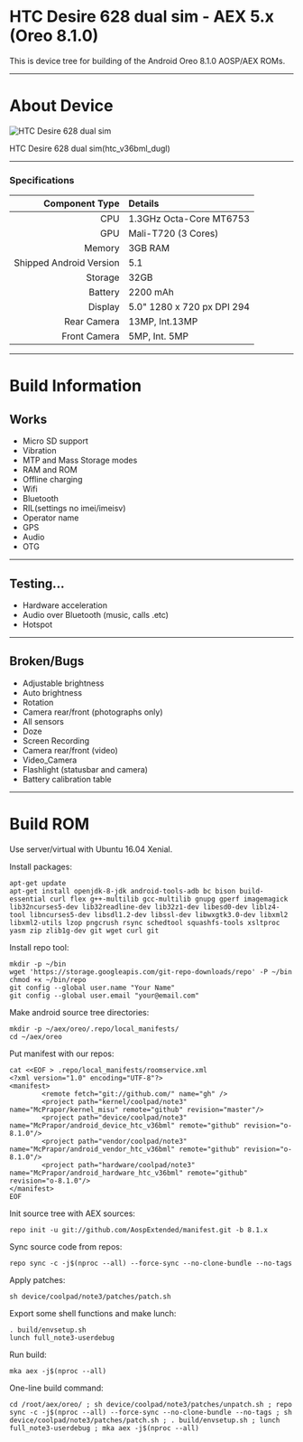 # HTC Desire 628 dual sim - AEX 5.x (Oreo 8.1.0)

This is device tree for building of the Android Oreo 8.1.0 AOSP/AEX ROMs.

---

# About Device

![HTC Desire 628 dual sim](https://www.htc.com/managed-assets/shared/desktop/smartphones/htc-desire-628-dual-sim/pdp/Desire-628-DS-PDP-Desktop-Buy-Now.png "HTC Desire 628 dual sim")

HTC Desire 628 dual sim(htc_v36bml_dugl)

---

### Specifications

Component Type | Details
-------:|:-------------------------
CPU     | 1.3GHz Octa-Core MT6753
GPU     | Mali-T720 (3 Cores)
Memory  | 3GB RAM
Shipped Android Version | 5.1
Storage | 32GB
Battery | 2200 mAh
Display | 5.0" 1280 x 720 px DPI 294
Rear Camera | 13MP, Int.13MP
Front Camera | 5MP, Int. 5MP

---

# Build Information

## Works
 * Micro SD support
 * Vibration
 * MTP and Mass Storage modes
 * RAM and ROM
 * Offline charging 
 * Wifi
 * Bluetooth
 * RIL(settings no imei/imeisv)
 * Operator name
 * GPS
 * Audio
 * OTG

-------------
## Testing...
 * Hardware acceleration
 * Audio over Bluetooth (music, calls .etc)
 * Hotspot

-------------
## Broken/Bugs

 * Adjustable brightness
 * Auto brightness
 * Rotation
 * Camera rear/front (photographs only)
 * All sensors
 * Doze
 * Screen Recording
 * Camera rear/front (video)
 * Video_Camera
 * Flashlight (statusbar and camera)
 * Battery calibration table

-------------

# Build ROM
Use server/virtual with Ubuntu 16.04 Xenial.

Install packages:
```
apt-get update
apt-get install openjdk-8-jdk android-tools-adb bc bison build-essential curl flex g++-multilib gcc-multilib gnupg gperf imagemagick lib32ncurses5-dev lib32readline-dev lib32z1-dev libesd0-dev liblz4-tool libncurses5-dev libsdl1.2-dev libssl-dev libwxgtk3.0-dev libxml2 libxml2-utils lzop pngcrush rsync schedtool squashfs-tools xsltproc yasm zip zlib1g-dev git wget curl git
```
Install repo tool:
```
mkdir -p ~/bin
wget 'https://storage.googleapis.com/git-repo-downloads/repo' -P ~/bin
chmod +x ~/bin/repo
git config --global user.name "Your Name"
git config --global user.email "your@email.com"
```
Make android source tree directories:
```
mkdir -p ~/aex/oreo/.repo/local_manifests/
cd ~/aex/oreo
```
Put manifest with our repos:
```
cat <<EOF > .repo/local_manifests/roomservice.xml
<?xml version="1.0" encoding="UTF-8"?>
<manifest>
        <remote fetch="git://github.com/" name="gh" />
        <project path="kernel/coolpad/note3" name="McPrapor/kernel_misu" remote="github" revision="master"/>
        <project path="device/coolpad/note3" name="McPrapor/android_device_htc_v36bml" remote="github" revision="o-8.1.0"/>
        <project path="vendor/coolpad/note3" name="McPrapor/android_vendor_htc_v36bml" remote="github" revision="o-8.1.0"/>
        <project path="hardware/coolpad/note3" name="McPrapor/android_hardware_htc_v36bml" remote="github" revision="o-8.1.0"/>
</manifest>
EOF
``` 
Init source tree with AEX sources:
```
repo init -u git://github.com/AospExtended/manifest.git -b 8.1.x
```

Sync source code from repos:
```
repo sync -c -j$(nproc --all) --force-sync --no-clone-bundle --no-tags
```
Apply patches:
```
sh device/coolpad/note3/patches/patch.sh
```
Export some shell functions and make lunch:
```
. build/envsetup.sh
lunch full_note3-userdebug
```
Run build:
```
mka aex -j$(nproc --all)
```

One-line build command:
```
cd /root/aex/oreo/ ; sh device/coolpad/note3/patches/unpatch.sh ; repo sync -c -j$(nproc --all) --force-sync --no-clone-bundle --no-tags ; sh device/coolpad/note3/patches/patch.sh ; . build/envsetup.sh ; lunch full_note3-userdebug ; mka aex -j$(nproc --all)
```
